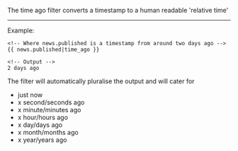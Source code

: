 The time ago filter converts a timestamp to a human readable 'relative time'

----

Example:

	<!-- Where news.published is a timestamp from around two days ago -->
	{{ news.published|time_ago }}

	<!-- Output -->
	2 days ago

The filter will automatically pluralise the output and will cater for

* just now
* x second/seconds ago
* x minute/minutes ago
* x hour/hours ago
* x day/days ago
* x month/months ago
* x year/years ago